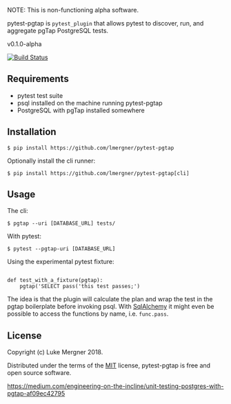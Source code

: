 NOTE:  This is non-functioning alpha software.

pytest-pgtap is `pytest_plugin` that allows pytest to discover, run, and
aggregate pgTap PostgreSQL tests.

v0.1.0-alpha

[![Build Status](https://travis-ci.org/lmergner/pytest-pgtap.svg?branch=master)](https://travis-ci.org/lmergner/pytest-pgtap)

## Requirements

- pytest test suite
- psql installed on the machine running pytest-pgtap
- PostgreSQL with pgTap installed somewhere

## Installation

```
$ pip install https://github.com/lmergner/pytest-pgtap
```

Optionally install the cli runner:

```
$ pip install https://github.com/lmergner/pytest-pgtap[cli]
```


## Usage

The cli:
```
$ pgtap --uri [DATABASE_URL] tests/
```

With pytest:
```
$ pytest --pgtap-uri [DATABASE_URL]
```

Using the experimental pytest fixture:

```

def test_with_a_fixture(pgtap):
    pgtap('SELECT pass('this test passes;')
```

The idea is that the plugin will calculate the plan and wrap the test in the
pgtap boilerplate before invoking psql.  With [SqlAlchemy][] it might even be possible
to access the functions by name, i.e.  `func.pass`.


## License

Copyright (c) Luke Mergner 2018.

Distributed under the terms of the [MIT][] license, pytest-pgtap is free and open source software.

[MIT]: https://github.com/pytest-dev/pytest/blob/master/LICENSE
[pytest-pgtap]: https://www.github.com/lmergner/pytest-pgtap
[pytest]: https://pytest.org/
[pgtap]: https://pgtap.org
[tappy]: http://tappy.readthedocs.io/en/latest/
[posgresql]: https://www.postgresql.org/
[sqlalchemy]: http://www.sqlalchemy.org/

https://medium.com/engineering-on-the-incline/unit-testing-postgres-with-pgtap-af09ec42795
